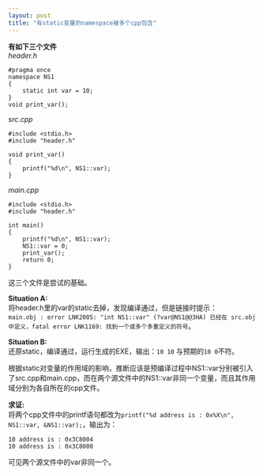 ```yaml
---
layout: post
title: "有static变量的namespace被多个cpp包含"
---
```


**有如下三个文件**  
*header.h*
    
    #pragma once
    namespace NS1
    {
    	static int var = 10;
    }
    void print_var();
      
*src.cpp*
    
    #include <stdio.h>
    #include "header.h"
    
    void print_var()
    {
    	printf("%d\n", NS1::var);
    }
    
*main.cpp*
    
    #include <stdio.h>
    #include "header.h"
    
    int main()
    {
    	printf("%d\n", NS1::var);
    	NS1::var = 0;
    	print_var();
    	return 0;
    }
    
这三个文件是尝试的基础。

**Situation A:**  
将header.h里的var的static去掉，发现编译通过，但是链接时提示：  
`main.obj : error LNK2005: "int NS1::var" (?var@NS1@@3HA) 已经在 src.obj 中定义，fatal error LNK1169: 找到一个或多个多重定义的符号`。
  
**Situation B:**  
还原static，编译通过，运行生成的EXE，输出：`10 10` 与预期的`10 0`不符。  
  
根据static对变量的作用域的影响，推断应该是预编译过程中NS1::var分别被引入了src.cpp和main.cpp，而在两个源文件中的NS1::var非同一个变量，而且其作用域分别为各自所在的cpp文件。  
  
**求证:**  
将两个cpp文件中的printf语句都改为`printf("%d address is : 0x%X\n", NS1::var, &NS1::var);`，输出为：  
    
    10 address is : 0x3C8004
    10 address is : 0x3C8000  

可见两个源文件中的var非同一个。
